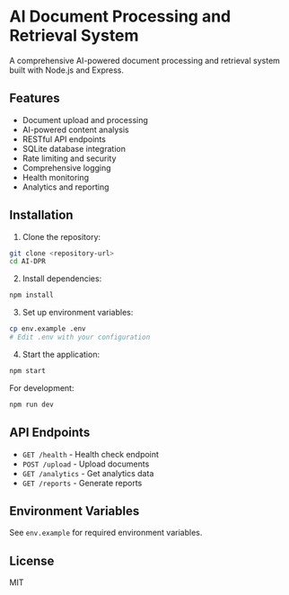 # AI Document Processing and Retrieval System

A comprehensive AI-powered document processing and retrieval system built with Node.js and Express.

## Features

- Document upload and processing
- AI-powered content analysis
- RESTful API endpoints
- SQLite database integration
- Rate limiting and security
- Comprehensive logging
- Health monitoring
- Analytics and reporting

## Installation

1. Clone the repository:
```bash
git clone <repository-url>
cd AI-DPR
```

2. Install dependencies:
```bash
npm install
```

3. Set up environment variables:
```bash
cp env.example .env
# Edit .env with your configuration
```

4. Start the application:
```bash
npm start
```

For development:
```bash
npm run dev
```

## API Endpoints

- `GET /health` - Health check endpoint
- `POST /upload` - Upload documents
- `GET /analytics` - Get analytics data
- `GET /reports` - Generate reports

## Environment Variables

See `env.example` for required environment variables.

## License

MIT